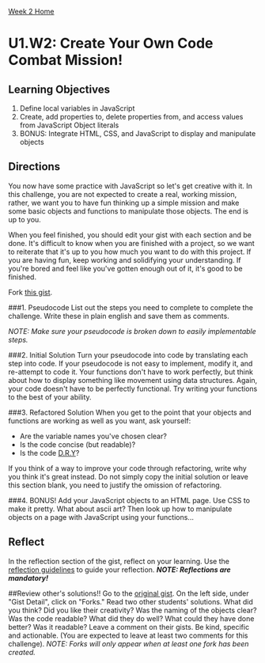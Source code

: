 [Week 2 Home](week_2)

# U1.W2: Create Your Own Code Combat Mission!

## Learning Objectives
1. Define local variables in JavaScript
2. Create, add properties to, delete properties from, and access values from JavaScript Object literals
3. BONUS: Integrate HTML, CSS, and JavaScript to display and manipulate objects


## Directions
You now have some practice with JavaScript so let's get creative with it. In this challenge, you are not expected to create a real, working mission, rather, we want you to have fun thinking up a simple mission and make some basic objects and functions to manipulate those objects. The end is up to you. 

When you feel finished, you should edit your gist with each section and be done. It's difficult to know when you are finished with a project, so we want to reiterate that it's up to you how much you want to do with this project. If you are having fun, keep working and solidifying your understanding. If you're bored and feel like you've gotten enough out of it, it's good to be finished. 

Fork [this gist](https://gist.github.com/dbc-challenges/4754e5cac0d2e33b1f95).

###1. Pseudocode
List out the steps you need to complete to complete the challenge.  Write these in plain english and save them as comments. 

*NOTE: Make sure your pseudocode is broken down to easily implementable steps.*

###2. Initial Solution
Turn your pseudocode into code by translating each step into code. If your pseudocode is not easy to implement, modify it, and re-attempt to code it. Your functions don't have to work perfectly, but think about how to display something like movement using data structures. Again, your code doesn't have to be perfectly functional. Try writing your functions to the best of your ability. 

###3. Refactored Solution
When you get to the point that your objects and functions are working as well as you want, ask yourself:
- Are the variable names you've chosen clear?
- Is the code concise (but readable)?
- Is the code [D.R.Y](http://programmer.97things.oreilly.com/wiki/index.php/Don't_Repeat_Yourself)? 

If you think of a way to improve your code through refactoring, write why you think it's great instead. Do not simply copy the initial solution or leave this section blank, you need to justify the omission of refactoring.

###4. BONUS!
Add your JavaScript objects to an HTML page. Use CSS to make it pretty. What about ascii art? Then look up how to manipulate objects on a page with JavaScript using your functions...

## Reflect
In the reflection section of the gist, reflect on your learning. Use the [reflection guidelines](reflection_guidelines.md) to guide your reflection. ***NOTE: Reflections are mandatory!***


##Review other's solutions!!
Go to the [original gist](https://gist.github.com/dbc-challenges/4754e5cac0d2e33b1f95). On the left side, under "Gist Detail", click on "Forks." Read two other students' solutions. What did you think? Did you like their creativity? Was the naming of the objects clear? Was the code readable? What did they do well? What could they have done better? Was it readable? Leave a comment on their gists. Be kind, specific and actionable. (You are expected to leave at least two comments for this challenge). *NOTE: Forks will only appear when at least one fork has been created.* 
